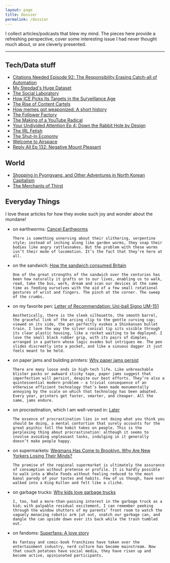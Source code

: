 ```yaml
---
layout: page
title: Dossier
permalink: /dossier
---
```


I collect articles/podcasts that blew my mind. The pieces here provide a refreshing perspective, cover some interesting issue I had never thought much about, or are cleverly presented.

----

## Tech/Data stuff 
* [Citations Needed Episode 92: The Responsibility Erasing Catch-all of Automation](https://soundcloud.com/citationsneeded/episode-92-the-responsibility-erasing-catch-all-of-automation?fbclid=IwAR3pdtSzSNU8kERRALI1EPYjO1vRxNL_oLFOpXcg69R-6bFSLgHrDtRc7qg)
* [My Stepdad's Huge Dataset](https://logicmag.io/06-my-stepdads-huge-dataset/)
* [The Social Laboratory](https://foreignpolicy.com/2014/07/29/the-social-laboratory/)
* [How ICE Picks Its Targets in the Surveillance Age](https://www.nytimes.com/2019/10/02/magazine/ice-surveillance-deportation.html)
* [The Rise of Content Cartels](https://knightcolumbia.org/content/the-rise-of-content-cartels)
* [How memes got weaponized: A short history](https://www.technologyreview.com/s/614572/political-war-memes-disinformation/)
* [The Follower Factory](https://www.nytimes.com/interactive/2018/01/27/technology/social-media-bots.html)
* [The Making of a YouTube Radical](https://www.nytimes.com/interactive/2019/06/08/technology/youtube-radical.html)
* [Your Undivided Attention Ep 4: Down the Rabbit Hole by Design](http://humanetech.com/wp-content/uploads/2019/07/CHT-Undivided-Attention-Podcast-Ep.4-Down-the-Rabbit-Hole.pdf)
* [The IRL Fetish](https://thenewinquiry.com/the-irl-fetish/)
* [The Shut-In Economy](https://medium.com/matter/the-shut-in-economy-ec3ec1294816)
* [Welcome to Airspace](https://www.theverge.com/2016/8/3/12325104/airbnb-aesthetic-global-minimalism-startup-gentrification)
* [Reply All Ep 132: Negative Mount Pleasant](https://open.spotify.com/episode/6KWYAeTfPhn37Dr0uSFNBt?si=HWCXI4nQTk-QtYbjjR_vYQ)

## World
* [Shopping in Pyongyang, and Other Adventures in North Korean Capitalism](https://www.nytimes.com/2019/02/14/magazine/north-korea-black-market-economy.html)
* [The Merchants of Thirst](https://www.nytimes.com/2020/01/11/business/drought-increasing-worldwide.html)

## Everyday Things
I love these articles for how they evoke such joy and wonder about the mundane!

* on earthworms: [Cancel Earthworms](https://www.theatlantic.com/science/archive/2020/01/jumping-worms-are-taking-over-north-american-forests/605257/)

  `There is something unnerving about their slithering, serpentine style; instead of inching along like garden worms, they snap their bodies like angry rattlesnakes. But the problem with these worms isn’t their mode of locomotion. It’s the fact that they’re here at all.`

* on the sandwich: [How the sandwich consumed Britain](https://www.theguardian.com/news/2017/nov/24/how-the-sandwich-consumed-britain)

  `One of the great strengths of the sandwich over the centuries has been how naturally it grafts on to our lives, enabling us to walk, read, take the bus, work, dream and scan our devices at the same time as feeding ourselves with the aid of a few small rotational gestures of wrist and fingers. The pinch at the corner. The sweep of the crumbs.`

* on my favorite pen: [Letter of Recommendation: Uni-ball Signo UM-151](https://www.nytimes.com/2015/05/24/magazine/letter-of-recommendation-uni-ball-signo-um-151.html)
  
  `Aesthetically, there is the sleek silhouette, the smooth barrel, the graceful link of the arcing clip to the gentle curving cap; viewed on its side, the pen perfectly evokes a Shinkansen bullet train. I love the way the silver conical tip sits visible through its clear plastic housing, like a rocket waiting to be deployed. I love the small black rubber grip, with its pairs of dimples, arranged in a pattern whose logic evades but intrigues me. The pen slides discreetly into a pocket, and like a sinuous dagger it just feels meant to be held.`

* on paper jams and building printers: [Why paper jams persist](https://www.nytimes.com/2018/11/26/science/crumple-paper-math.html)

  `There are many loose ends in high-tech life. Like unbreachable blister packs or awkward sticky tape, paper jams suggest that imperfection will persist, despite our best efforts. They’re also a quintessential modern problem — a trivial consequence of an otherwise efficient technology that’s been made monumentally annoying by the scale on which that technology has been adopted. Every year, printers get faster, smarter, and cheaper. All the same, jams endure.`

* on procrastination, which I am well-versed in: [Later](https://www.newyorker.com/magazine/2010/10/11/later)
  
  `The essence of procrastination lies in not doing what you think you should be doing, a mental contortion that surely accounts for the great psychic toll the habit takes on people. This is the perplexing thing about procrastination: although it seems to involve avoiding unpleasant tasks, indulging in it generally doesn’t make people happy.`

* on supermarkets: [Wegmans Has Come to Brooklyn. Why Are New Yorkers Losing Their Minds?](https://www.nytimes.com/2019/10/24/nyregion/wegmans-brooklyn.html)

  `The promise of the regional supermarket is ultimately the assurance of consumption without pretense or profile. It is hardly possible to walk into a Whole Foods without feeling reduced to the most banal parody of your tastes and habits. Few of us though, have ever walked into a King Kullen and felt like a cliché.`

* on garbage trucks: [Why kids love garbage trucks](https://www.theatlantic.com/family/archive/2019/12/why-kids-love-garbage-trucks/603193/)

  `I, too, had a more-than-passing interest in the garbage truck as a kid; with palpable residual excitement, I can remember peeking through the window shutters of my parents’ front room to watch the vaguely menacing robotic arm jut out, snatch our garbage can, and dangle the can upside down over its back while the trash tumbled out.`

* on fandoms: [Superfans: A love story](https://www.newyorker.com/magazine/2019/09/16/superfans-a-love-story)

  `As fantasy and comic-book franchises have taken over the entertainment industry, nerd culture has become mainstream. Now that couch potatoes have social media, they have risen up and become active, opinionated participants.`
